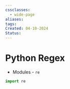 ```yaml
---
cssclasses:
  - wide-page
aliases: 
tags: 
Created: 04-10-2024
Status:
---
```

# Python Regex
- Modules - `re`

```python 
import re 

```